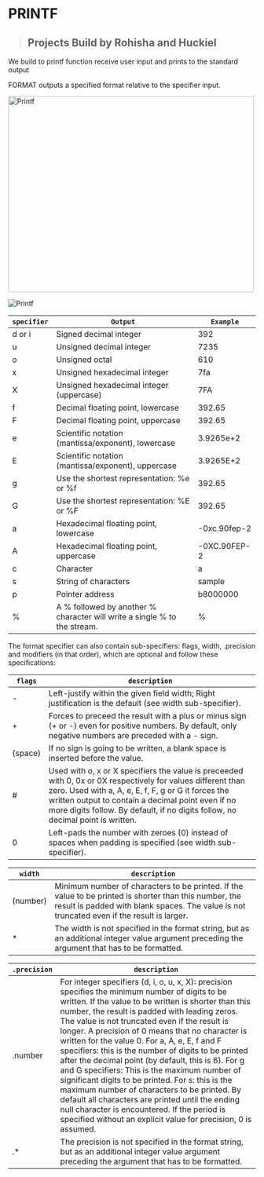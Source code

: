 # PRINTF

> ##  Projects Build by Rohisha  and Huckiel


We build to printf function receive user input and prints to the standard output


FORMAT outputs a specified format relative to the specifier input.

<img src="https://i.ytimg.com/vi/mZFdyoZhUb4/maxresdefault.jpg" alt="Printf" width="500" height="400">

![Printf](https://upload.wikimedia.org/wikipedia/commons/thumb/2/2c/Printf.svg/700px-Printf.svg.png)



| `specifier`|	`Output` |	`Example` |
| --------- | --------- | --------- |
| d or i|	Signed decimal integer|	392 |
|u	|Unsigned decimal integer|	7235|
|o	|Unsigned octal|	610|
|x	|Unsigned hexadecimal integer|	7fa|
|X	|Unsigned hexadecimal integer (uppercase)|	7FA|
|f	|Decimal floating point, lowercase|	392.65|
|F	|Decimal floating point, uppercase|	392.65|
|e	|Scientific notation (mantissa/exponent), lowercase|	3.9265e+2|
|E	|Scientific notation (mantissa/exponent), uppercase|	3.9265E+2|
|g	|Use the shortest representation: %e or %f|	392.65|
|G	|Use the shortest representation: %E or %F|	392.65|
|a	|Hexadecimal floating point, lowercase|	-0xc.90fep-2|
|A	|Hexadecimal floating point, uppercase|	-0XC.90FEP-2|
|c	|Character|	a|
|s	|String of characters|	sample|
|p	|Pointer address|	b8000000|
|%	|A % followed by another % character will write a single % to the stream.|	%|

The format specifier can also contain sub-specifiers: flags, width, .precision and modifiers (in that order), which are optional and follow these specifications:

| `flags`|	`description`|
| -------- | ------------ |
| -	|Left-justify within the given field width; Right justification is the default (see width sub-specifier).|
| +	| Forces to preceed the result with a plus or minus sign (+ or -) even for positive numbers. By default, only negative numbers are preceded with a - sign.|
| (space)|	If no sign is going to be written, a blank space is inserted before the value.|
| #	|Used with o, x or X specifiers the value is preceeded with 0, 0x or 0X respectively for values different than zero. Used with a, A, e, E, f, F, g or G it forces the written output to contain a decimal point even if no more digits follow. By default, if no digits follow, no decimal point is written.|
|0	|Left-pads the number with zeroes (0) instead of spaces when padding is specified (see width sub-specifier).|

| `width` |	`description`|
| --------- | -------- |
| (number) |	Minimum number of characters to be printed. If the value to be printed is shorter than this number, the result is padded with blank spaces. The value is not truncated even if the result is larger.|
| *	|The width is not specified in the format string, but as an additional integer value argument preceding the argument that has to be formatted.|

| `.precision` | 	`description`|
| ------------ | ------------ |
| .number	| For integer specifiers (d, i, o, u, x, X): precision specifies the minimum number of digits to be written. If the value to be written is shorter than this number, the result is padded with leading zeros. The value is not truncated even if the result is longer. A precision of 0 means that no character is written for the value 0. For a, A, e, E, f and F specifiers: this is the number of digits to be printed after the decimal point (by default, this is 6). For g and G specifiers: This is the maximum number of significant digits to be printed. For s: this is the maximum number of characters to be printed. By default all characters are printed until the ending null character is encountered. If the period is specified without an explicit value for precision, 0 is assumed.|
| .*	|The precision is not specified in the format string, but as an additional integer value argument preceding the argument that has to be formatted.|